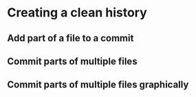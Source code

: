 # Creating a clean history
## Add part of a file to a commit

## Commit parts of multiple files

## Commit parts of multiple files graphically
